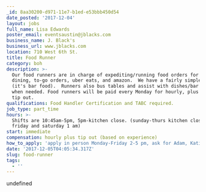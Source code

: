 ```yaml
---
_id: 8aa30200-d971-11e7-b1ed-e53bbb450d54
date_posted: '2017-12-04'
layout: jobs
full_name: Lisa Edwards
poster_email: eventsaustin@jblacks.com
business_name: J. Black's
business_url: www.jblacks.com
location: 710 West 6th St.
title: Food Runner
category: boh
description: >-
  Our food runners are in charge of expediting/running food orders for in house
  dining, to-go orders, uber eats, and amazon.  We have a fairly simple menu
  (it's bar food).  Runners also bus tables and assist with dishes/bar backing
  when needed. Food runners will be paid every Monday for hourly, plus a nightly
  tip out.
qualifications: Food Handler Certification and TABC required.
job_type: part_time
hours: >-
  Shifts are 10:45am-5pm, 5pm-kitchen close. (sunday-thurs kitchen closes at 11,
  friday and saturday 1 am)
start: immediate
compensation: hourly plus tip out (based on experience)
how_to_apply: 'apply in person Monday-Friday 2-5 pm, ask for Adam, Katie or JP.'
date: '2017-12-05T04:05:34.317Z'
slug: food-runner
tags:
  - ''
---
```

undefined

